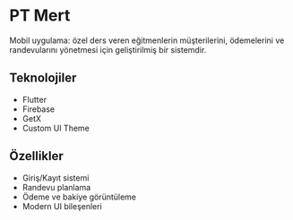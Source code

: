 # PT Mert

Mobil uygulama: özel ders veren eğitmenlerin müşterilerini, ödemelerini ve randevularını yönetmesi için geliştirilmiş bir sistemdir.

## Teknolojiler
- Flutter
- Firebase
- GetX
- Custom UI Theme

## Özellikler
- Giriş/Kayıt sistemi
- Randevu planlama
- Ödeme ve bakiye görüntüleme
- Modern UI bileşenleri